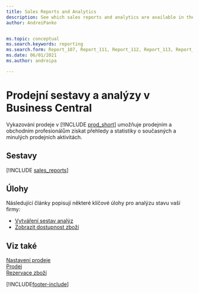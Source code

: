 ```yaml
---
title: Sales Reports and Analytics
description: See which sales reports and analytics are available in the standard version of Business Central so that you can keep track of your business.
author: AndreiPanko


ms.topic: conceptual
ms.search.keywords: reporting
ms.search.form: Report_107, Report_111, Report_112, Report_113, Report_119, Report_121, Report_129, Report_209, Report_708, Report_713, Report_718, Report_813, Report_7313
ms.date: 06/01/2021
ms.author: andreipa

---
```

# Prodejní sestavy a analýzy v Business Central

Vykazování prodeje v [!INCLUDE [prod_short](includes/prod_short.md)] umožňuje prodejním a obchodním profesionálům získat přehledy a statistiky o současných a minulých prodejních aktivitách.

## Sestavy
[!INCLUDE [sales_reports](includes/sales-reports-include.md)]

## Úlohy

Následující články popisují některé klíčové úlohy pro analýzu stavu vaší firmy:

* [Vytváření sestav analýz](bi-how-create-analysis-views-reports.md)
* [Zobrazit dostupnost zboží](inventory-how-availability-overview.md)


## Viz také

[Nastavení prodeje](sales-setup-sales.md)  
[Prodej](sales-manage-sales.md)  
[Rezervace zboží](inventory-how-to-reserve-items.md)

[!INCLUDE[footer-include](includes/footer-banner.md)]
